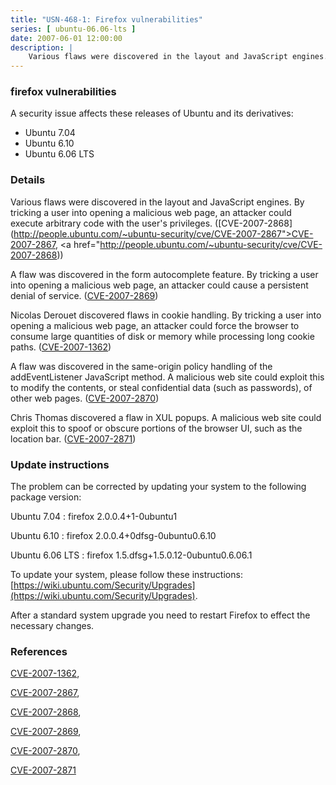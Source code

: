 ```yaml
---
title: "USN-468-1: Firefox vulnerabilities"
series: [ ubuntu-06.06-lts ]
date: 2007-06-01 12:00:00
description: |
    Various flaws were discovered in the layout and JavaScript engines. By tricking a user into opening a malicious web page, an attacker could execute arbitrary code with the user&#39;s privileges. ([CVE-2007-2868](http://people.ubuntu.com/~ubuntu-security/cve/CVE-2007-2867">CVE-2007-2867</a>, <a href="http://people.ubuntu.com/~ubuntu-security/cve/CVE-2007-2868))
--- 
```

 
### firefox vulnerabilities

A security issue affects these releases of Ubuntu and its derivatives:

* Ubuntu 7.04
* Ubuntu 6.10
* Ubuntu 6.06 LTS

### Details

Various flaws were discovered in the layout and JavaScript engines. By tricking a user into opening a malicious web page, an attacker could execute arbitrary code with the user&#39;s privileges. ([CVE-2007-2868](http://people.ubuntu.com/~ubuntu-security/cve/CVE-2007-2867">CVE-2007-2867</a>, <a href="http://people.ubuntu.com/~ubuntu-security/cve/CVE-2007-2868))

A flaw was discovered in the form autocomplete feature. By tricking a user into opening a malicious web page, an attacker could cause a persistent denial of service. ([CVE-2007-2869](http://people.ubuntu.com/~ubuntu-security/cve/CVE-2007-2869))

Nicolas Derouet discovered flaws in cookie handling. By tricking a user into opening a malicious web page, an attacker could force the browser to consume large quantities of disk or memory while processing long cookie paths. ([CVE-2007-1362](http://people.ubuntu.com/~ubuntu-security/cve/CVE-2007-1362))

A flaw was discovered in the same-origin policy handling of the addEventListener JavaScript method. A malicious web site could exploit this to modify the contents, or steal confidential data (such as passwords), of other web pages. ([CVE-2007-2870](http://people.ubuntu.com/~ubuntu-security/cve/CVE-2007-2870))

Chris Thomas discovered a flaw in XUL popups. A malicious web site could exploit this to spoof or obscure portions of the browser UI, such as the location bar. ([CVE-2007-2871](http://people.ubuntu.com/~ubuntu-security/cve/CVE-2007-2871))

### Update instructions

The problem can be corrected by updating your system to the following package version:

Ubuntu 7.04
 : firefox <span>2.0.0.4+1-0ubuntu1</span>

Ubuntu 6.10
 : firefox <span>2.0.0.4+0dfsg-0ubuntu0.6.10</span>

Ubuntu 6.06 LTS
 : firefox <span>1.5.dfsg+1.5.0.12-0ubuntu0.6.06.1</span>

To update your system, please follow these instructions: [https://wiki.ubuntu.com/Security/Upgrades](https://wiki.ubuntu.com/Security/Upgrades).

After a standard system upgrade you need to restart Firefox to effect the necessary changes.

### References

 [CVE-2007-1362](http://people.ubuntu.com/~ubuntu-security/cve/CVE-2007-1362), 

 [CVE-2007-2867](http://people.ubuntu.com/~ubuntu-security/cve/CVE-2007-2867), 

 [CVE-2007-2868](http://people.ubuntu.com/~ubuntu-security/cve/CVE-2007-2868), 

 [CVE-2007-2869](http://people.ubuntu.com/~ubuntu-security/cve/CVE-2007-2869), 

 [CVE-2007-2870](http://people.ubuntu.com/~ubuntu-security/cve/CVE-2007-2870), 

 [CVE-2007-2871](http://people.ubuntu.com/~ubuntu-security/cve/CVE-2007-2871)
 
